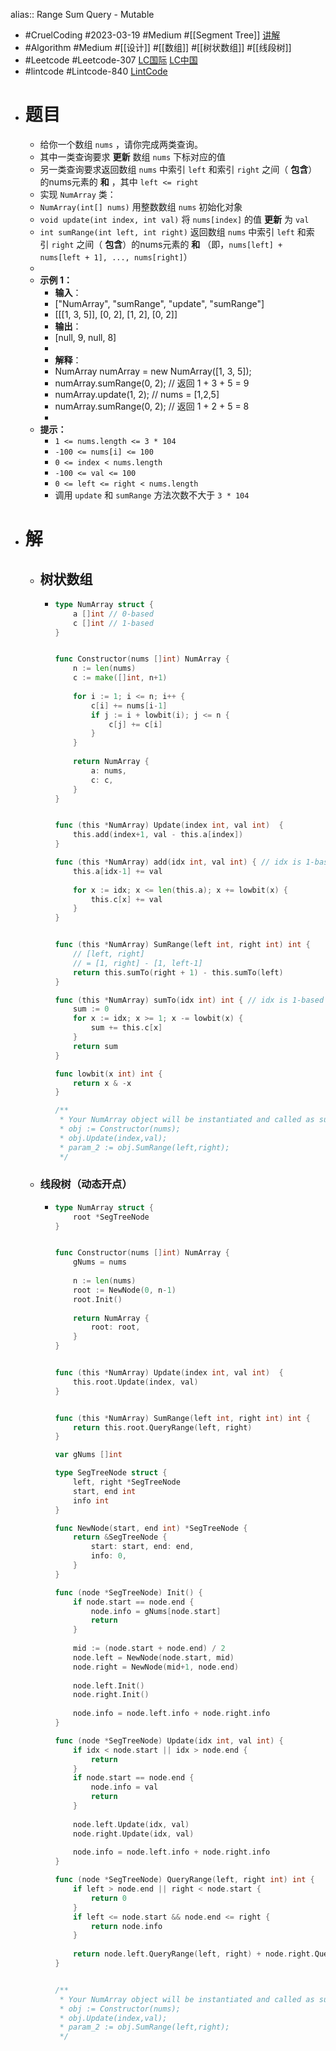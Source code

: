 alias:: Range Sum Query - Mutable

- #CruelCoding #2023-03-19 #Medium #[[Segment Tree]] [讲解](https://youtu.be/3faZ-iTte7k)
- #Algorithm #Medium #[[设计]] #[[数组]] #[[树状数组]] #[[线段树]]
- #Leetcode #Leetcode-307 [LC国际](https://leetcode.com/problems/range-sum-query-mutable/) [LC中国](https://leetcode.cn/problems/range-sum-query-mutable/)
- #lintcode #Lintcode-840 [LintCode](https://www.lintcode.com/problem/840/)
- # 题目
	- 给你一个数组 `nums` ，请你完成两类查询。
	- 其中一类查询要求 **更新** 数组 `nums` 下标对应的值
	- 另一类查询要求返回数组 `nums` 中索引 `left` 和索引 `right` 之间（ **包含**）的nums元素的 **和** ，其中 `left <= right`
	- 实现 `NumArray` 类：
	- `NumArray(int[] nums)` 用整数数组 `nums` 初始化对象
	- `void update(int index, int val)` 将 `nums[index]` 的值 **更新** 为 `val`
	- `int sumRange(int left, int right)` 返回数组 `nums` 中索引 `left` 和索引 `right` 之间（ **包含**）的nums元素的 **和** （即，`nums[left] + nums[left + 1], ..., nums[right]`）
	-
	- **示例 1：**
		- **输入**：
		- ["NumArray", "sumRange", "update", "sumRange"]
		- [[[1, 3, 5]], [0, 2], [1, 2], [0, 2]]
		- **输出**：
		- [null, 9, null, 8]
		-
		- **解释**：
		- NumArray numArray = new NumArray([1, 3, 5]);
		- numArray.sumRange(0, 2); // 返回 1 + 3 + 5 = 9
		- numArray.update(1, 2); // nums = [1,2,5]
		- numArray.sumRange(0, 2); // 返回 1 + 2 + 5 = 8
		-
	- **提示：**
		- `1 <= nums.length <= 3 * 104`
		- `-100 <= nums[i] <= 100`
		- `0 <= index < nums.length`
		- `-100 <= val <= 100`
		- `0 <= left <= right < nums.length`
		- 调用 `update` 和 `sumRange` 方法次数不大于 `3 * 104`
- # 解
	- ## 树状数组
		- ```go
		  type NumArray struct {
		      a []int // 0-based
		      c []int // 1-based
		  }
		  
		  
		  func Constructor(nums []int) NumArray {
		      n := len(nums)
		      c := make([]int, n+1)
		      
		      for i := 1; i <= n; i++ {
		          c[i] += nums[i-1]
		          if j := i + lowbit(i); j <= n {
		              c[j] += c[i]
		          }
		      }
		      
		      return NumArray {
		          a: nums,
		          c: c,
		      }
		  }
		  
		  
		  func (this *NumArray) Update(index int, val int)  {
		      this.add(index+1, val - this.a[index])
		  }
		  
		  func (this *NumArray) add(idx int, val int) { // idx is 1-based
		      this.a[idx-1] += val
		      
		      for x := idx; x <= len(this.a); x += lowbit(x) {
		          this.c[x] += val
		      }
		  }
		  
		  
		  func (this *NumArray) SumRange(left int, right int) int {
		      // [left, right]
		      // = [1, right] - [1, left-1]
		      return this.sumTo(right + 1) - this.sumTo(left)
		  }
		  
		  func (this *NumArray) sumTo(idx int) int { // idx is 1-based
		      sum := 0
		      for x := idx; x >= 1; x -= lowbit(x) {
		          sum += this.c[x]
		      }
		      return sum
		  }
		  
		  func lowbit(x int) int {
		      return x & -x
		  }
		  
		  /**
		   * Your NumArray object will be instantiated and called as such:
		   * obj := Constructor(nums);
		   * obj.Update(index,val);
		   * param_2 := obj.SumRange(left,right);
		   */
		  
		  
		  ```
	- ### 线段树（动态开点）
		- ```go
		  type NumArray struct {
		      root *SegTreeNode
		  }
		  
		  
		  func Constructor(nums []int) NumArray {
		      gNums = nums
		      
		      n := len(nums)
		      root := NewNode(0, n-1)
		      root.Init()
		      
		      return NumArray {
		          root: root,
		      }
		  }
		  
		  
		  func (this *NumArray) Update(index int, val int)  {
		      this.root.Update(index, val)
		  }
		  
		  
		  func (this *NumArray) SumRange(left int, right int) int {
		      return this.root.QueryRange(left, right)
		  }
		  
		  var gNums []int
		  
		  type SegTreeNode struct {
		      left, right *SegTreeNode
		      start, end int
		      info int
		  }
		  
		  func NewNode(start, end int) *SegTreeNode {
		      return &SegTreeNode {
		          start: start, end: end,
		          info: 0,
		      }
		  }
		  
		  func (node *SegTreeNode) Init() {
		      if node.start == node.end {
		          node.info = gNums[node.start]
		          return
		      }
		      
		      mid := (node.start + node.end) / 2
		      node.left = NewNode(node.start, mid)
		      node.right = NewNode(mid+1, node.end)
		      
		      node.left.Init()
		      node.right.Init()
		      
		      node.info = node.left.info + node.right.info
		  }
		  
		  func (node *SegTreeNode) Update(idx int, val int) {
		      if idx < node.start || idx > node.end {
		          return
		      }
		      if node.start == node.end {
		          node.info = val
		          return
		      }
		      
		      node.left.Update(idx, val)
		      node.right.Update(idx, val)
		      
		      node.info = node.left.info + node.right.info
		  }
		  
		  func (node *SegTreeNode) QueryRange(left, right int) int {
		      if left > node.end || right < node.start {
		          return 0
		      }
		      if left <= node.start && node.end <= right {
		          return node.info
		      }
		      
		      return node.left.QueryRange(left, right) + node.right.QueryRange(left, right)
		  }
		  
		  
		  /**
		   * Your NumArray object will be instantiated and called as such:
		   * obj := Constructor(nums);
		   * obj.Update(index,val);
		   * param_2 := obj.SumRange(left,right);
		   */
		  
		  
		  ```